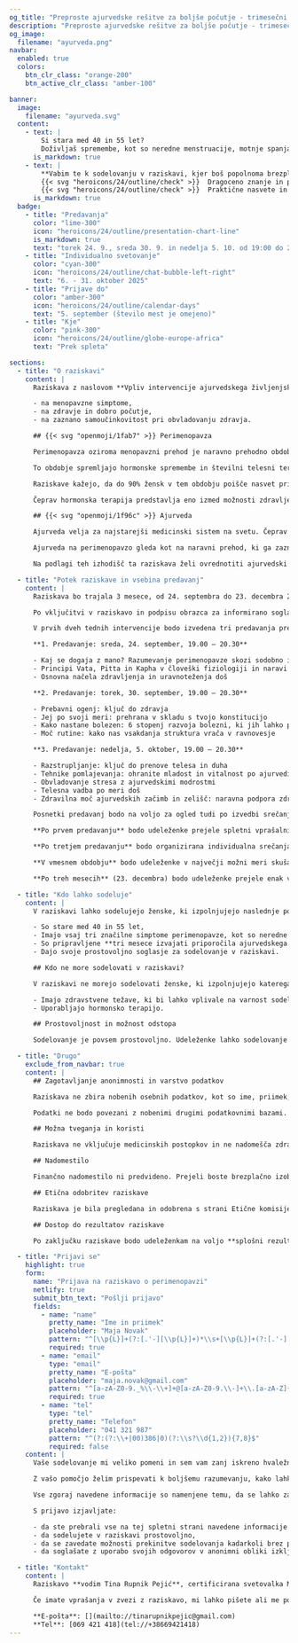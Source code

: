 ```yaml
---
og_title: "Preproste ajurvedske rešitve za boljše počutje - trimesečni program s praktičnimi usmeritvami"
description: "Preproste ajurvedske rešitve za boljše počutje - trimesečni program s praktičnimi usmeritvami"
og_image:
  filename: "ayurveda.png"
navbar:
  enabled: true
  colors:
    btn_clr_class: "orange-200"
    btn_active_clr_class: "amber-100"

banner:
  image:
    filename: "ayurveda.svg"
  content:
    - text: |
        Si stara med 40 in 55 let?  
        Doživljaš spremembe, kot so neredne menstruacije, motnje spanja, nihanje razpoloženja, vročinski oblivi, utrujenost, težave s sečnim mehurjem, manjša zbranost ipd?
      is_markdown: true
    - text: |
        **Vabim te k sodelovanju v raziskavi, kjer boš popolnoma brezplačno dobila:**  
        {{< svg "heroicons/24/outline/check" >}}  Dragoceno znanje in podporo pri skrbi za svoje zdravje - s poudarkom na naravnem, nefarmakološkem pristopu,  
        {{< svg "heroicons/24/outline/check" >}}  Praktične nasvete in ajurvedske smernice, ki ti bodo pomagale k boljšemu počutju
      is_markdown: true
  badge:
    - title: "Predavanja"
      color: "lime-300"
      icon: "heroicons/24/outline/presentation-chart-line"
      is_markdown: true
      text: "torek 24. 9., sreda 30. 9. in nedelja 5. 10. od 19:00 do 20:30"
    - title: "Individualno svetovanje"
      color: "cyan-300"
      icon: "heroicons/24/outline/chat-bubble-left-right"
      text: "6. - 31. oktober 2025"
    - title: "Prijave do"
      color: "amber-300"
      icon: "heroicons/24/outline/calendar-days"
      text: "5. september (število mest je omejeno)"
    - title: "Kje"
      color: "pink-300"
      icon: "heroicons/24/outline/globe-europe-africa"
      text: "Prek spleta"

sections:
  - title: "O raziskavi"
    content: |
      Raziskava z naslovom **Vpliv intervencije ajurvedskega življenjskega sloga na kakovost življenja in zdravstveno samoučinkovitost žensk v perimenopavzi** poteka v okviru magistrskega študija integrativnih zdravstvenih ved na univerzi Alma Mater Europea. Njen namen je ovrednotiti učinke ajurvedskega življenjskega sloga na kakovost življenja žensk v času perimenopavze, pri čemer se osredotoča na vpliv:

      - na menopavzne simptome,
      - na zdravje in dobro počutje,
      - na zaznano samoučinkovitost pri obvladovanju zdravja.

      ## {{< svg "openmoji/1fab7" >}} Perimenopavza

      Perimenopavza oziroma menopavzni prehod je naravno prehodno obdobje v življenju ženske, ki običajno nastopi med 40. in 50. letom starosti. Povprečno traja okoli 5 let, pri nekaterih ženskah lahko traja tudi 10 let. Začne se s prvimi spremembami v menstrualnem ciklu in se konča 12 mesecev po zadnji menstruaciji.

      To obdobje spremljajo hormonske spremembe in številni telesni ter čustveni znaki, kot so neredne menstruacije, motnje spanja, nihanja razpoloženja, vročinski valovi, težave s koncentracijo in druge spremembe. Te težave pomembno vplivajo na kakovost življenja.

      Raziskave kažejo, da do 90% žensk v tem obdobju poišče nasvet pri zdravstvenem osebju glede lajšanja simptomov, kar kaže na široko razširjenost in pomembnost težav v perimenopavzi. Svetovna zdravstvena organizacija poudarja, da je ustrezna podpora v tem življenjskem obdobju ključnega pomena za zdravo staranje žensk.

      Čeprav hormonska terapija predstavlja eno izmed možnosti zdravljenja, ni primerna za vse ženske. Vedno več je zanimanja za naravne, t. i. nefarmakološke pristope, vendar znanstvenih raziskav na tem področju še vedno primanjkuje.

      ## {{< svg "openmoji/1f96c" >}} Ajurveda

      Ajurveda velja za najstarejši medicinski sistem na svetu. Čeprav je nastala pred približno 5000 leti in na drugem koncu sveta, so njena globoka spoznanja o delovanju narave in človeka veljavna še danes, za kogarkoli in kjerkoli. Učinkovitost ajurvede priznava tudi Svetovna zdravstvena organizacija.

      Ajurveda na perimenopavzo gleda kot na naravni prehod, ki ga zaznamuje vata doša, prevladujoča v poznejših življenjskih obdobjih. Simptomi so razumljeni kot izrazi neravnovesij med tremi došami – vata, pitta in kapha. Po ajurvedskih načelih lahko spremembe življenjskega sloga, prilagojene posameznikovi edinstveni konstituciji, vzpostavijo ravnovesje, zmanjšajo simptome in izboljšajo splošno počutje. Med te spremembe sodijo prilagoditve prehrane, vsakodnevne rutine, tehnike obvladovanja stresa ter zeliščni pripravki. **Ajurvedski celostni pristop poudarja preventivo in samopomoč ter posameznika spodbuja k aktivnemu sodelovanju pri ohranjanju zdravja.**

      Na podlagi teh izhodišč ta raziskava želi ovrednotiti ajurvedski življenjski slog kot dopolnilni pristop k obvladovanju perimenopavzalnih simptomov. **Z naslavljanjem temeljnih vzrokov neravnovesja namesto posameznih simptomov ajurveda predstavlja dragocen pristop k izboljšanju kakovosti življenja v času perimenopavze.**

  - title: "Potek raziskave in vsebina predavanj"
    content: |
      Raziskava bo trajala 3 mesece, od 24. septembra do 23. decembra 2025.

      Po vključitvi v raziskavo in podpisu obrazca za informirano soglasje bodo udeleženke izpolnile vprašalnik, ki je sestavljen iz treh validiranih vprašalnikov: [SF 36](https://www.qualitymetric.com/health-surveys/the-sf-36v2-health-survey/), ki meri z zdravjem povezano kakovost življenja, [MRS (Menopause Rating Scale)](https://zeg-berlin.de/expertise/diagnostics-tools/menopause-rating-scale/about-mrs/), ki ocenjujeje simptome menopavze, in [PHCS (Perceived Health Competence Scale)](https://pubmed.ncbi.nlm.nih.gov/10150421/), ki meri samoučinkovitost pri obvladovanju zdravja. Izpolnjevanje vprašalnika traja približno 10 minut.

      V prvih dveh tednih intervencije bodo izvedena tri predavanja prek Zoom-a, ki bodo zajemala tako **teoretična kot praktična znanja iz ajurvede**. Udeleženke bodo prejele priporočila glede prehrane, dnevne rutine in tehnik sproščanja. Teoretično in praktično osnovo bodo predstavljala učna gradiva iz programa Podiplomski certifikat iz ajurvede za zdravstvene delavce, ki ga izvajata Maharishi College of Perfect Health International in Alma Mater Europaea (ECM).

      **1. Predavanje: sreda, 24. september, 19.00 – 20.30**

      - Kaj se dogaja z mano? Razumevanje perimenopavze skozi sodobno in ajurvedsko znanje
      - Principi Vata, Pitta in Kapha v človeški fiziologiji in naravi
      - Osnovna načela zdravljenja in uravnoteženja doš

      **2. Predavanje: torek, 30. september, 19.00 – 20.30**

      - Prebavni ogenj: ključ do zdravja
      - Jej po svoji meri: prehrana v skladu s tvojo konstitucijo
      - Kako nastane bolezen: 6 stopenj razvoja bolezni, ki jih lahko pravočasno prepoznamo
      - Moč rutine: kako nas vsakdanja struktura vrača v ravnovesje

      **3. Predavanje: nedelja, 5. oktober, 19.00 – 20.30**

      - Razstrupljanje: ključ do prenove telesa in duha
      - Tehnike pomlajevanja: ohranite mladost in vitalnost po ajurvedi
      - Obvladovanje stresa z ajurvedskimi modrostmi
      - Telesna vadba po meri doš
      - Zdravilna moč ajurvedskih začimb in zelišč: naravna podpora zdravju

      Posnetki predavanj bodo na voljo za ogled tudi po izvedbi srečanj. Poleg predavanj bodo udeleženke prejele dodatna gradiva (nasveti, kratki kvizi, recepti ipd.), da bodo lažje vključile priporočila v svoj vsakdanjik in povečale zavezanost programu.

      **Po prvem predavanju** bodo udeleženke prejele spletni vprašalnik za določitev svoje konstitucije in neravnovesij.

      **Po tretjem predavanju** bodo organizirana individualna srečanja (po Zoomu ali v živo po dogovoru) za razjasnitev razumevanja ugotovljenih neravnovesij in ustrezne prehrane.

      **V vmesnem obdobju** bodo udeleženke v največji možni meri skušale upoštevati prejete nasvete in priporočila ter jih vključevati v svoj vsakdan.

      **Po treh mesecih** (23. decembra) bodo udeleženke prejele enak vprašalnik kot na začetku, tokrat z dodatnimi tremi kratkimi vprašanji kvalitativnega tipa. Udeleženke lahko v primeru kakršnekoli dodatne potrebe, ki bi se pojavila med raziskavo, [kontaktirajo izvajalko raziskave Tino Rupnik Pejić](#kontakt).

  - title: "Kdo lahko sodeluje"
    content: |
      V raziskavi lahko sodelujejo ženske, ki izpolnjujejo naslednje pogoje:

      - So stare med 40 in 55 let,
      - Imajo vsaj tri značilne simptome perimenopavze, kot so neredne menstruacije, motnje spanja, nihanje razpoloženja, vročinski oblivi, fizična in psihična izčrpanost, težave s sečnim mehurjem, manjša zbranost, spremembe v libidu, občutek suhe nožnice, občutek razbijanja srca.
      - So pripravljene **tri mesece izvajati priporočila ajurvedskega življenjskega sloga**, kar vključuje predvsem prilagoditev prehrane glede na individualno svetovanje in vzpostavitev ustrezne dnevne rutine (npr. odhod v posteljo do 22.00).
      - Dajo svoje prostovoljno soglasje za sodelovanje v raziskavi.

      ## Kdo ne more sodelovati v raziskavi?

      V raziskavi ne morejo sodelovati ženske, ki izpolnjujejo katerega od naslednjih pogojev:

      - Imajo zdravstvene težave, ki bi lahko vplivale na varnost sodelovanja v raziskavi (npr. hude hormonske motnje, resne bolezni srca in ožilja ali druge kronične bolezni, ki zahtevajo stalno medicinsko obravnavo),
      - Uporabljajo hormonsko terapijo.

      ## Prostovoljnost in možnost odstopa

      Sodelovanje je povsem prostovoljno. Udeleženke lahko sodelovanje kadarkoli prekinejo brez kakršnih koli posledic ali pojasnil.

  - title: "Drugo"
    exclude_from_navbar: true
    content: |
      ## Zagotavljanje anonimnosti in varstvo podatkov

      Raziskava ne zbira nobenih osebnih podatkov, kot so ime, priimek, naslov, kontakt ali IP-naslovi. Za povezavo odgovorov pred in po intervenciji bodo udeleženke same ustvarile **osebno kodo**, ki temelji na nevtralnih podatkih (navodila bodo vključena v vprašalnik) in ne omogoča identifikacije. Vsi zbrani podatki bodo obravnavani zaupno in uporabljeni izključno za raziskovalne namene, v skladu s Splošno uredbo o varstvu podatkov (GDPR, EU 2016/679).

      Podatki ne bodo povezani z nobenimi drugimi podatkovnimi bazami. Shranjeni bodo v anonimizirani obliki, kar pomeni, da iz njih ne bo mogoče prepoznati vaše identitete. Dostop do podatkov bo imel le raziskovalni tim, in sicer skladno z Uredbo (EU) 2016/679 o varstvu osebnih podatkov (GDPR). Podatki bodo hranjeni **eno leto pozaključku raziskave**, nato bodo trajno izbrisani oziroma uničeni. V raziskavi ne pričakujemo nobenih tveganj za razkritje vaše identitete. Če želite uveljavljati svoje pravice na področju varstva osebnih podatkov, me lahko kontaktirate.

      ## Možna tveganja in koristi

      Raziskava ne vključuje medicinskih postopkov in ne nadomešča zdravstvene obravnave. **Tveganj za vaše zdravje ni**. Lahko pa pričakujete pozitiven vpliv na počutje ter več znanja o podpori v času perimenopavze.

      ## Nadomestilo

      Finančno nadomestilo ni predvideno. Prejeli boste brezplačno izobraževanje ter brezplačno individualno ajurvedsko svetovanje.

      ## Etična odobritev raziskave

      Raziskava je bila pregledana in odobrena s strani Etične komisije Univerze Alma Mater Europaea, Slovenska ulica 17, 2000 Maribor, sklep 8/2024-25.

      ## Dostop do rezultatov raziskave

      Po zaključku raziskave bodo udeleženkam na voljo **splošni rezultati** raziskave v povzetku, ki ne bo vključeval nobenih osebnih podatkov ali individualno prepoznavnih informacij. Če bodo rezultati raziskave pozitivni, je cilj ugotovitve širše predstaviti, in sicer prek strokovnih objav in predstavitev na konferencah.

  - title: "Prijavi se"
    highlight: true
    form:
      name: "Prijava na raziskavo o perimenopavzi"
      netlify: true
      submit_btn_text: "Pošlji prijavo"
      fields:
        - name: "name"
          pretty_name: "Ime in priimek"
          placeholder: "Maja Novak"
          pattern: "^[\\p{L}]+(?:[.'-][\\p{L}]+)*\\s+[\\p{L}]+(?:[.'-][\\p{L}]+)*(?:\\s+[\\p{L}]+(?:[.'-][\\p{L}]+)*)*$"
          required: true
        - name: "email"
          type: "email"
          pretty_name: "E-pošta"
          placeholder: "maja.novak@gmail.com"
          pattern: "^[a-zA-Z0-9._%\\-\\+]+@[a-zA-Z0-9.\\-]+\\.[a-zA-Z]{2,}$"
          required: true
        - name: "tel"
          type: "tel"
          pretty_name: "Telefon"
          placeholder: "041 321 987"
          pattern: "^(?:(?:\\+|00)386|0)(?:\\s?\\d{1,2}){7,8}$"
          required: false
    content: |
      Vaše sodelovanje mi veliko pomeni in sem vam zanj iskreno hvaležna. {{< svg "openmoji/1f49a" >}}{{< svg "openmoji/1f49a" >}}{{< svg "openmoji/1f49a" >}}

      Z vašo pomočjo želim prispevati k boljšemu razumevanju, kako lahko ajurvedska priporočila podprejo žensko telo in duha v občutljivem življenjskem obdobju.

      Vse zgoraj navedene informacije so namenjene temu, da se lahko za sodelovanje odločite varno in z zavedanjem vseh pomembnih vidikov.

      S prijavo izjavljate:

      -	da ste prebrali vse na tej spletni strani navedene informacije in jih razumete,
      -	da sodelujete v raziskavi prostovoljno,
      -	da se zavedate možnosti prekinitve sodelovanja kadarkoli brez posledic,
      -	da soglašate z uporabo svojih odgovorov v anonimni obliki izključno za raziskovalne namene

  - title: "Kontakt"
    content: |
      Raziskavo **vodim Tina Rupnik Pejić**, certificirana svetovalka Maharishi Ayurvede pod mentorstvom asist. prof. dr. Gordane Marković na **univerzi Alma Mater Europea** Maribor, smer Integrativne zdravstvene vede.

      Če imate vprašanja v zvezi z raziskavo, mi lahko pišete ali me pokličete:

      **E-pošta**: [](mailto://tinarupnikpejic@gmail.com)  
      **Tel**: [069 421 418](tel://+38669421418)
---
```

